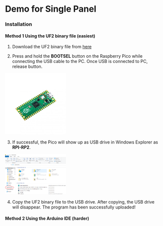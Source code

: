 
# Demo for Single Panel

### Installation

#### Method 1 Using the UF2 binary file (easiest)

1. Download the UF2 binary file from [here](https://github.com/microcontrollersig/brian-led-matrix-petrol-signs/raw/main/code/pico/demo-singlepanel/demo-singlepanel.uf2)

2. Press and hold the **BOOTSEL** button on the Raspberry Pico while connecting the USB cable to the PC. Once USB is connected to PC, release button.

<img src="https://github.com/microcontrollersig/brian-led-matrix-petrol-signs/raw/main/images/pico-bootsel.png" width="200" />

3. If successful, the Pico will show up as USB drive in Windows Explorer as **RPI-RP2**.

<img src="https://github.com/microcontrollersig/brian-led-matrix-petrol-signs/raw/main/images/rpi-rp2.png" width="200" />

4. Copy the UF2 binary file to the USB drive. After copying, the USB drive will disappear. The program has been
   successfully uploaded!


#### Method 2 Using the Arduino IDE (harder)
